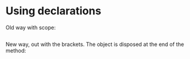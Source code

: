 # Using declarations

Old way with scope:

```cs --project ./Snippets/Snippets.csproj --source-file ./Snippets/UsingDeclaration.cs --region using-old
```

New way, out with the brackets. The object is disposed at the end of the method:
```cs --project ./Snippets/Snippets.csproj --source-file ./Snippets/UsingDeclaration.cs --region using-new
```
